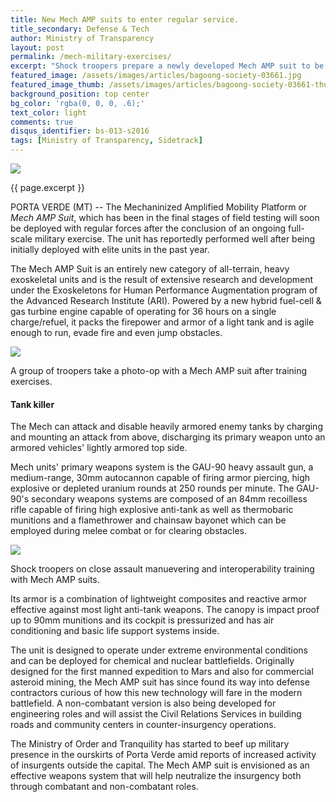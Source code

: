 ```yaml
---
title: New Mech AMP suits to enter regular service.
title_secondary: Defense & Tech
author: Ministry of Transparency
layout: post
permalink: /mech-military-exercises/
excerpt: "Shock troopers prepare a newly developed Mech AMP suit to be deployed in a mock counter-insurgency operation. The Ministry of Order and Tranquility has been conducting regular live-fire exercises in light of intelligence reports of a rising insurgency in the mountains to the north and to the east of the capital, Porta Verde. (MT)"
featured_image: /assets/images/articles/bagoong-society-03661.jpg
featured_image_thumb: /assets/images/articles/bagoong-society-03661-thumb.jpg
background_position: top center
bg_color: 'rgba(0, 0, 0, .6);'
text_color: light
comments: true
disqus_identifier: bs-013-s2016
tags: [Ministry of Transparency, Sidetrack]
---
```


<img src="{{ site.baseurl }}/assets/images/articles/bagoong-society-03661.jpg">
<p class="caption">{{ page.excerpt }}</p>

PORTA VERDE (MT) -- The Mechaninized Amplified Mobility Platform or _Mech AMP Suit_, which has been in the final stages of field testing will soon be deployed with regular forces after the conclusion of an ongoing full-scale military exercise. The unit has reportedly performed well after being initially deployed with elite units in the past year.

The Mech AMP Suit is an entirely new category of all-terrain, heavy exoskeletal units and is the result of extensive research and development under the Exoskeletons for Human Performance Augmentation program of the Advanced Research Institute (ARI). Powered by a new hybrid fuel-cell & gas turbine engine capable of operating for 36 hours on a single charge/refuel, it packs the firepower and armor of a light tank and is agile enough to run, evade fire and even jump obstacles.

<img src="{{ site.baseurl }}/assets/images/articles/bagoong-society-03538.jpg">
<p class="caption">A group of troopers take a photo-op with a Mech AMP suit after training exercises.</p>

<h4>Tank killer</h4> 

The Mech can attack and disable heavily armored enemy tanks by charging and mounting an attack from above, discharging its primary weapon unto an armored vehicles' lightly armored top side.

Mech units' primary weapons system is the GAU-90 heavy assault gun, a medium-range, 30mm autocannon capable of firing armor piercing, high explosive or depleted uranium rounds at 250 rounds per minute. The GAU-90's secondary weapons systems are composed of an 84mm recoilless rifle capable of firing high explosive anti-tank as well as thermobaric munitions and a flamethrower and chainsaw bayonet which can be employed during melee combat or for clearing obstacles.

<img src="{{ site.baseurl }}/assets/images/articles/bagoong-society-03673.jpg">
<p class="caption">Shock troopers on close assault manuevering and interoperability training with Mech AMP suits.</p>

Its armor is a combination of lightweight composites and reactive armor effective against most light anti-tank weapons. The canopy is impact proof up to 90mm munitions and its cockpit is pressurized and has air conditioning and basic life support systems inside.

The unit is designed to operate under extreme environmental conditions and can be deployed for chemical and nuclear battlefields. Originally designed for the first manned expedition to Mars and also for commercial asteroid mining, the Mech AMP suit has since found its way into defense contractors curious of how this new technology will fare in the modern battlefield. A non-combatant version is also being developed for engineering roles and will assist the Civil Relations Services in building roads and community centers in counter-insurgency operations.

The Ministry of Order and Tranquility has started to beef up military presence in the ourskirts of Porta Verde amid reports of increased activity of insurgents outside the capital. The Mech AMP suit is envisioned as an effective weapons system that will help neutralize the insurgency both through combatant and non-combatant roles.

